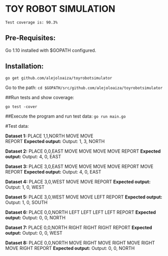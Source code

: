 
# TOY ROBOT SIMULATION

`Test coverage is: 90.3%`

## Pre-Requisites:
Go 1.10 installed with $GOPATH configured.

## Installation:
`go get github.com/alejoloaiza/toyrobotsimulator`

Go to the path: 
`cd $GOPATH/src/github.com/alejoloaiza/toyrobotsimulator`


##Run tests and show coverage:

`go test -cover`

##Execute the program and run test data:
`go run main.go`

#Test data:

**Dataset 1:**
PLACE 1,1,NORTH
MOVE
MOVE        
REPORT
**Expected output:**
Output: 1, 3, NORTH

**Dataset 2:**
PLACE 0,0,EAST
MOVE
MOVE
MOVE
MOVE
REPORT
**Expected output:**
Output: 4, 0, EAST

**Dataset 3:**
PLACE 3,0,EAST
MOVE
MOVE
MOVE
MOVE
REPORT
MOVE 
REPORT
**Expected output:**
Output: 4, 0, EAST 

**Dataset 4:**
PLACE 3,0,WEST
MOVE
MOVE
REPORT
**Expected output:**
Output: 1, 0, WEST

**Dataset 5:**
PLACE 3,0,WEST
MOVE
MOVE
LEFT
REPORT
**Expected output:**
Output: 1, 0, SOUTH

**Dataset 6:**
PLACE 0,0,NORTH
LEFT
LEFT
LEFT
LEFT
REPORT
**Expected output:**
Output: 0, 0, NORTH

**Dataset 7:**
PLACE 0,0,NORTH
RIGHT
RIGHT
RIGHT
REPORT
**Expected output:**
Output: 0, 0, WEST

**Dataset 8:**
PLACE 0,0,NORTH
MOVE
RIGHT
MOVE
RIGHT
MOVE
RIGHT
MOVE
RIGHT
REPORT
**Expected output:**
Output: 0, 0, NORTH